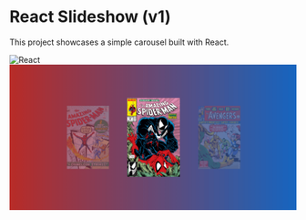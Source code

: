 # React Slideshow (v1)

This project showcases a simple carousel built with React.

<img alt="React" src="https://img.shields.io/badge/react-%2320232a.svg?style=for-the-badge&logo=react&logoColor=%2361DAFB"/>

<img src="src/assets/readme/carousel.gif"/>
